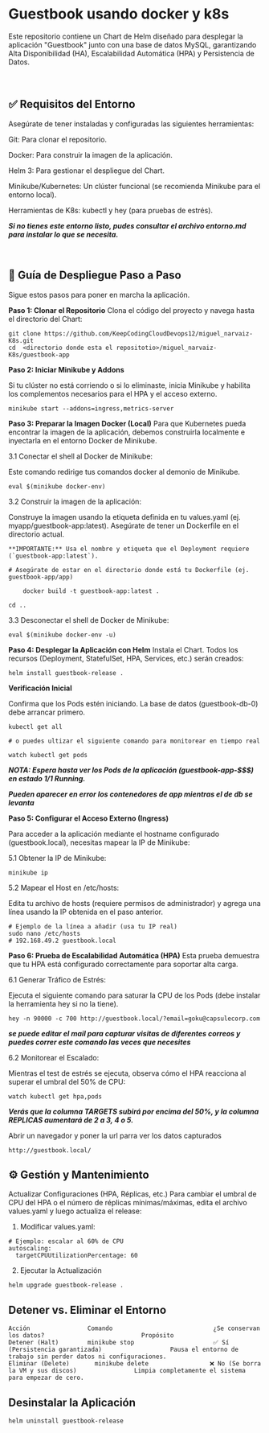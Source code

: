 #  Guestbook usando docker y k8s 

Este repositorio contiene un Chart de Helm diseñado para desplegar la aplicación "Guestbook" junto con una base de datos MySQL, garantizando Alta Disponibilidad (HA), Escalabilidad Automática (HPA) y Persistencia de Datos.<br />  
<br />

## ✅ Requisitos del Entorno
Asegúrate de tener instaladas y configuradas las siguientes herramientas:

Git: Para clonar el repositorio.

Docker: Para construir la imagen de la aplicación.

Helm 3: Para gestionar el despliegue del Chart.

Minikube/Kubernetes: Un clúster funcional (se recomienda Minikube para el entorno local).

Herramientas de K8s: kubectl y hey (para pruebas de estrés).  

***Si no tienes este entorno listo, pudes consultar el archivo entorno.md para instalar lo que se necesita.***

<br />

## 🚀 Guía de Despliegue Paso a Paso
  Sigue estos pasos para poner en marcha la aplicación.

**Paso 1: Clonar el Repositorio**
  Clona el código del proyecto y navega hasta el directorio del Chart:

```
git clone https://github.com/KeepCodingCloudDevops12/miguel_narvaiz-K8s.git
cd  <directorio donde esta el repositotio>/miguel_narvaiz-K8s/guestbook-app
```

**Paso 2: Iniciar Minikube y Addons**

Si tu clúster no está corriendo o si lo eliminaste, inicia Minikube y habilita los complementos necesarios para el HPA y el acceso externo.

```
minikube start --addons=ingress,metrics-server
```

**Paso 3: Preparar la Imagen Docker (Local)**
  Para que Kubernetes pueda encontrar la imagen de la aplicación, debemos construirla localmente e inyectarla en el entorno Docker de Minikube.

3.1 Conectar el shell al Docker de Minikube:

  Este comando redirige tus comandos docker al demonio de Minikube.

```
eval $(minikube docker-env)
```

3.2 Construir la imagen de la aplicación:

Construye la imagen usando la etiqueta definida en tu values.yaml (ej. myapp/guestbook-app:latest). Asegúrate de tener un Dockerfile en el directorio actual.
```
**IMPORTANTE:** Usa el nombre y etiqueta que el Deployment requiere (`guestbook-app:latest`).

# Asegúrate de estar en el directorio donde está tu Dockerfile (ej. guestbook-app/app)

    docker build -t guestbook-app:latest .

cd ..
```

3.3 Desconectar el shell de Docker de Minikube:
```
eval $(minikube docker-env -u)
```



**Paso 4: Desplegar la Aplicación con Helm**
Instala el Chart. Todos los recursos (Deployment, StatefulSet, HPA, Services, etc.) serán creados:
```
helm install guestbook-release .
```

**Verificación Inicial**

Confirma que los Pods estén iniciando. La base de datos (guestbook-db-0) debe arrancar primero.
```
kubectl get all

# o puedes ultizar el siguiente comando para monitorear en tiempo real

watch kubectl get pods

```
***NOTA: Espera hasta ver los Pods de la aplicación (guestbook-app-$$$) en estado 1/1 Running.***

***Pueden aparecer en error los contenedores de app mientras el de db se levanta***



**Paso 5: Configurar el Acceso Externo (Ingress)**

Para acceder a la aplicación mediante el hostname configurado (guestbook.local), necesitas mapear la IP de Minikube:

5.1 Obtener la IP de Minikube:

```
minikube ip
```

5.2 Mapear el Host en /etc/hosts:

Edita tu archivo de hosts (requiere permisos de administrador) y agrega una línea usando la IP obtenida en el paso anterior.

```
# Ejemplo de la línea a añadir (usa tu IP real)
sudo nano /etc/hosts
# 192.168.49.2 guestbook.local
```

**Paso 6: Prueba de Escalabilidad Automática (HPA)**
Esta prueba demuestra que tu HPA está configurado correctamente para soportar alta carga.

6.1 Generar Tráfico de Estrés:

Ejecuta el siguiente comando para saturar la CPU de los Pods (debe instalar la herramienta hey si no la tiene).

```
hey -n 90000 -c 700 http://guestbook.local/?email=goku@capsulecorp.com
```
***se puede editar el mail para capturar visitas de diferentes correos y puedes correr este comando las veces que necesites***


6.2 Monitorear el Escalado:

Mientras el test de estrés se ejecuta, observa cómo el HPA reacciona al superar el umbral del 50% de CPU:

```
watch kubectl get hpa,pods
```
***Verás que la columna TARGETS subirá por encima del 50%, y la columna REPLICAS aumentará de 2 a 3, 4 o 5.***


Abrir un navegador y poner la url parra ver los datos capturados 

```
http://guestbook.local/

```



## ⚙️ Gestión y Mantenimiento
Actualizar Configuraciones (HPA, Réplicas, etc.)
Para cambiar el umbral de CPU del HPA o el número de réplicas mínimas/máximas, edita el archivo values.yaml y luego actualiza el release:

1. Modificar values.yaml:

```
# Ejemplo: escalar al 60% de CPU
autoscaling:
  targetCPUUtilizationPercentage: 60
```
2. Ejecutar la Actualización
```
helm upgrade guestbook-release .
```

## Detener vs. Eliminar el Entorno

```
Acción	              Comando                            ¿Se conservan los datos?                           Propósito
Detener (Halt)        minikube stop                      ✅ Sí (Persistencia garantizada)                   Pausa el entorno de trabajo sin perder datos ni configuraciones.
Eliminar (Delete)	    minikube delete	                ❌ No (Se borra la VM y sus discos)	              Limpia completamente el sistema para empezar de cero.
```

## Desinstalar la Aplicación
```
helm uninstall guestbook-release
```






